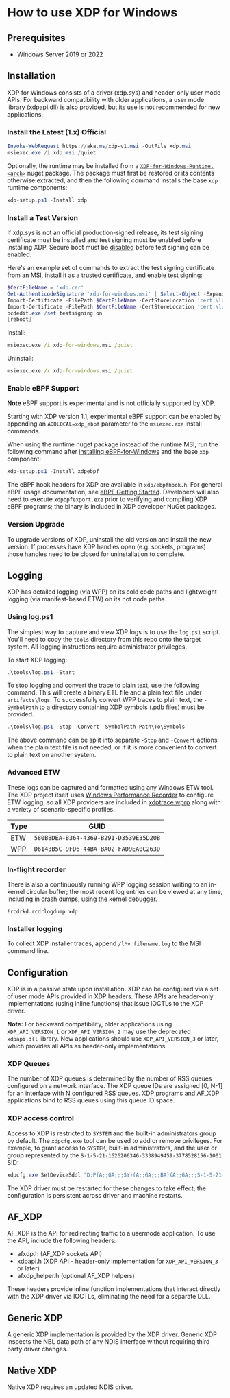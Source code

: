 # How to use XDP for Windows

## Prerequisites

- Windows Server 2019 or 2022

## Installation

XDP for Windows consists of a driver (xdp.sys) and header-only user mode APIs. For backward compatibility with older applications, a user mode library (xdpapi.dll) is also provided, but its use is not recommended for new applications.

### Install the Latest (1.x) Official

```PowerShell
Invoke-WebRequest https://aka.ms/xdp-v1.msi -OutFile xdp.msi
msiexec.exe /i xdp.msi /quiet
```

Optionally, the runtime may be installed from a [`XDP-for-Windows-Runtime.<arch>`](https://www.nuget.org/packages?q=xdp-for-windows.runtime) nuget package. The package must first be restored or its contents otherwise extracted, and then the following command installs the base `xdp` runtime components:

```Powershell
xdp-setup.ps1 -Install xdp
```

### Install a Test Version

If xdp.sys is not an official production-signed release, its test sigining certificate must be installed and test signing must be enabled before installing XDP. Secure boot must be [disabled](https://learn.microsoft.com/en-us/windows-hardware/manufacture/desktop/disabling-secure-boot) before test signing can be enabled.

Here's an example set of commands to extract the test signing certificate from an MSI, install it as a trusted certificate, and enable test signing:

```PowerShell
$CertFileName = 'xdp.cer'
Get-AuthenticodeSignature 'xdp-for-windows.msi' | Select-Object -ExpandProperty SignerCertificate | Export-Certificate -Type CERT -FilePath $CertFileName
Import-Certificate -FilePath $CertFileName -CertStoreLocation 'cert:\localmachine\root'
Import-Certificate -FilePath $CertFileName -CertStoreLocation 'cert:\localmachine\trustedpublisher'
bcdedit.exe /set testsigning on
[reboot]
```

Install:

```bat
msiexec.exe /i xdp-for-windows.msi /quiet
```

Uninstall:

```bat
msiexec.exe /x xdp-for-windows.msi /quiet
```

### Enable eBPF Support

**Note** eBPF support is experimental and is not officially supported by XDP.

Starting with XDP version 1.1, experimental eBPF support can be enabled by appending an `ADDLOCAL=xdp_ebpf` parameter to the `msiexec.exe` install commands.

When using the runtime nuget package instead of the runtime MSI, run the following command after [installing eBPF-for-Windows](https://github.com/microsoft/ebpf-for-windows/blob/main/docs/InstallEbpf.md) and the base `xdp` component:

```Powershell
xdp-setup.ps1 -Install xdpebpf
```

The eBPF hook headers for XDP are available in `xdp/ebpfhook.h`. For general eBPF usage documentation, see [eBPF Getting Started](https://github.com/microsoft/ebpf-for-windows/blob/main/docs/GettingStarted.md#using-ebpf-in-development). Developers will also need to execute `xdpbpfexport.exe` prior to verifying and compiling XDP eBPF programs; the binary is included in XDP developer NuGet packages.

### Version Upgrade

To upgrade versions of XDP, uninstall the old version and install the new version. If processes have XDP handles open (e.g. sockets, programs) those handles need to be closed for uninstallation to complete.

## Logging

XDP has detailed logging (via WPP) on its cold code paths and lightweight
logging (via manifest-based ETW) on its hot code paths.

### Using log.ps1

The simplest way to capture and view XDP logs is to use the `log.ps1` script.
You'll need to copy the `tools` directory from this repo onto the target system.
All logging instructions require administrator privileges.

To start XDP logging:

```PowerShell
.\tools\log.ps1 -Start
```

To stop logging and convert the trace to plain text, use the following command.
This will create a binary ETL file and a plain text file under `artifacts\logs`.
To successfully convert WPP traces to plain text, the `-SymbolPath` to a directory
containing XDP symbols (.pdb files) must be provided.

```PowerShell
.\tools\log.ps1 -Stop -Convert -SymbolPath Path\To\Symbols
```

The above command can be split into separate `-Stop` and `-Convert` actions when
the plain text file is not needed, or if it is more convenient to convert to
plain text on another system.

### Advanced ETW

These logs can be captured and formatted using any Windows ETW tool. The XDP
project itself uses [Windows Performance
Recorder](https://docs.microsoft.com/en-us/windows-hardware/test/wpt/windows-performance-recorder)
to configure ETW logging, so all XDP providers are included in
[xdptrace.wprp](..\tools\xdptrace.wprp) along with a variety of
scenario-specific profiles.

| Type | GUID                                   |
|------|----------------------------------------|
| ETW  | `580BBDEA-B364-4369-B291-D3539E35D20B` |
| WPP  | `D6143B5C-9FD6-44BA-BA02-FAD9EA0C263D` |

### In-flight recorder

There is also a continuously running WPP logging session writing to an in-kernel
circular buffer; the most recent log entries can be viewed at any time,
including in crash dumps, using the kernel debugger.

```
!rcdrkd.rcdrlogdump xdp
```

### Installer logging

To collect XDP installer traces, append `/l*v filename.log` to the MSI command line.

## Configuration

XDP is in a passive state upon installation. XDP can be configured via a set of
user mode APIs provided in XDP headers. These APIs are header-only implementations (using inline functions) that issue IOCTLs to the XDP driver.

**Note:** For backward compatibility, older applications using `XDP_API_VERSION_1` or `XDP_API_VERSION_2` may use the deprecated `xdpapi.dll` library. New applications should use `XDP_API_VERSION_3` or later, which provides all APIs as header-only implementations.

### XDP Queues

The number of XDP queues is determined by the number of RSS queues configured on
a network interface. The XDP queue IDs are assigned [0, N-1] for an interface
with N configured RSS queues. XDP programs and AF_XDP applications bind to RSS
queues using this queue ID space.

### XDP access control

Access to XDP is restricted to `SYSTEM` and the built-in administrators group by default. The `xdpcfg.exe` tool can be used to add or remove privileges. For example, to grant access to `SYSTEM`, built-in administrators, and the user or group represented by the `S-1-5-21-1626206346-3338949459-3778528156-1001` SID:

```PowerShell
xdpcfg.exe SetDeviceSddl "D:P(A;;GA;;;SY)(A;;GA;;;BA)(A;;GA;;;S-1-5-21-1626206346-3338949459-3778528156-1001)"
```

The XDP driver must be restarted for these changes to take effect; the configuration is persistent across driver and machine restarts.

## AF_XDP

AF_XDP is the API for redirecting traffic to a usermode application. To use the API,
include the following headers:

- afxdp.h (AF_XDP sockets API)
- xdpapi.h (XDP API - header-only implementation for `XDP_API_VERSION_3` or later)
- afxdp_helper.h (optional AF_XDP helpers)

These headers provide inline function implementations that interact directly with the XDP driver via IOCTLs, eliminating the need for a separate DLL.

## Generic XDP

A generic XDP implementation is provided by the XDP driver. Generic XDP inspects
the NBL data path of any NDIS interface without requiring third party driver
changes.

## Native XDP

Native XDP requires an updated NDIS driver.
